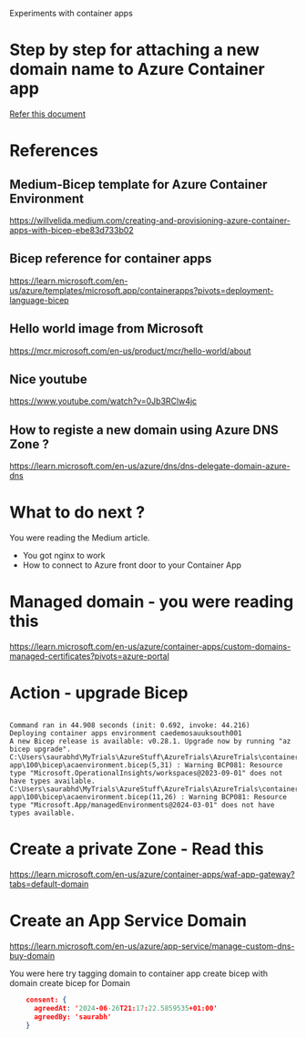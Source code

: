 Experiments with container apps

# Step by step for attaching a new domain name to Azure Container app

[Refer this document](docs/dnszone.md)

# References

## Medium-Bicep template for Azure Container Environment
https://willvelida.medium.com/creating-and-provisioning-azure-container-apps-with-bicep-ebe83d733b02


##  Bicep reference for container apps
https://learn.microsoft.com/en-us/azure/templates/microsoft.app/containerapps?pivots=deployment-language-bicep

## Hello world image from Microsoft
https://mcr.microsoft.com/en-us/product/mcr/hello-world/about

## Nice youtube
https://www.youtube.com/watch?v=0Jb3RClw4jc

## How to registe a new domain using Azure DNS Zone ?
https://learn.microsoft.com/en-us/azure/dns/dns-delegate-domain-azure-dns


# What to do next ?
You were reading the Medium article.
- You got nginx to work
- How to connect to Azure front door to your Container App


# Managed domain - you were reading this
https://learn.microsoft.com/en-us/azure/container-apps/custom-domains-managed-certificates?pivots=azure-portal

# Action - upgrade Bicep

```

Command ran in 44.908 seconds (init: 0.692, invoke: 44.216)
Deploying container apps environment caedemosauuksouth001
A new Bicep release is available: v0.28.1. Upgrade now by running "az bicep upgrade".
C:\Users\saurabhd\MyTrials\AzureStuff\AzureTrials\AzureTrials\container-app\100\bicep\acaenvironment.bicep(5,31) : Warning BCP081: Resource type "Microsoft.OperationalInsights/workspaces@2023-09-01" does not have types available.
C:\Users\saurabhd\MyTrials\AzureStuff\AzureTrials\AzureTrials\container-app\100\bicep\acaenvironment.bicep(11,26) : Warning BCP081: Resource type "Microsoft.App/managedEnvironments@2024-03-01" does not have types available.
```

# Create a private Zone - Read this

https://learn.microsoft.com/en-us/azure/container-apps/waf-app-gateway?tabs=default-domain

# Create an App Service Domain
https://learn.microsoft.com/en-us/azure/app-service/manage-custom-dns-buy-domain


You were here
try tagging domain to container app
create bicep with domain
create bicep for Domain

```json
    consent: {
      agreedAt: '2024-06-26T21:17:22.5859535+01:00'
      agreedBy: 'saurabh'
    }

```

